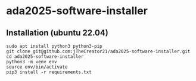 # ada2025-software-installer
## Installation (ubuntu 22.04)

    sudo apt install python3 python3-pip
    git clone git@github.com:jTheCreator21/ada2025-software-installer.git
    cd ada2025-software-installer
    python3 -m venv env
    source env/bin/activate
    pip3 install -r requirements.txt
